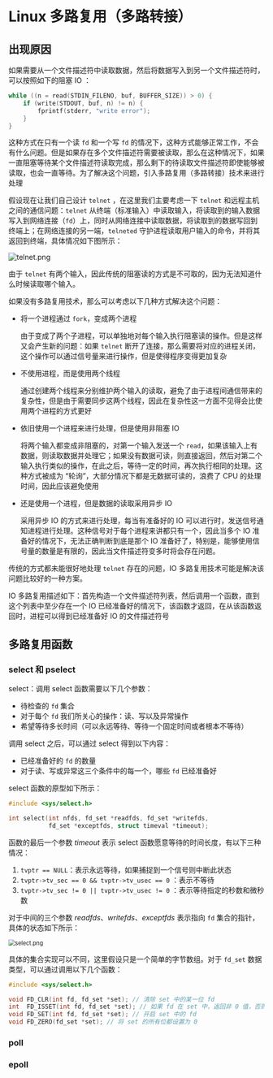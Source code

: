 # Linux 多路复用（多路转接）

## 出现原因

如果需要从一个文件描述符中读取数据，然后将数据写入到另一个文件描述符时，可以按照如下的阻塞 IO ：

```c
while ((n = read(STDIN_FILENO, buf, BUFFER_SIZE)) > 0) {
    if (write(STDOUT, buf, n) != n) {
        fprintf(stderr, "write error");
    }
}
```

这种方式在只有一个读 `fd` 和一个写 `fd` 的情况下，这种方式能够正常工作，不会有什么问题。但是如果存在多个文件描述符需要被读取，那么在这种情况下，如果一直阻塞等待某个文件描述符读取完成，那么剩下的待读取文件描述符即使能够被读取，也会一直等待。为了解决这个问题，引入多路复用（多路转接）技术来进行处理

假设现在让我们自己设计 `telnet` ，在这里我们主要考虑一下 `telnet` 和远程主机之间的通信问题：`telnet` 从终端（标准输入）中读取输入，将读取到的输入数据写入到网络连接（`fd`）上，同时从网络连接中读取数据，将读取到的数据写回到终端上；在网络连接的另一端，`telneted` 守护进程读取用户输入的命令，并将其返回到终端，具体情况如下图所示：

![telnet.png](https://s2.loli.net/2022/03/24/yB8NYRgHSkszopm.png)

由于 `telnet` 有两个输入，因此传统的阻塞读的方式是不可取的，因为无法知道什么时候读取哪个输入。

如果没有多路复用技术，那么可以考虑以下几种方式解决这个问题：

- 将一个进程通过 `fork`，变成两个进程

    由于变成了两个子进程，可以单独地对每个输入执行阻塞读的操作。但是这样又会产生新的问题：如果 `telnet` 断开了连接，那么需要将对应的进程关闭，这个操作可以通过信号量来进行操作，但是使得程序变得更加复杂

- 不使用进程，而是使用两个线程

    通过创建两个线程来分别维护两个输入的读取，避免了由于进程间通信带来的复杂性，但是由于需要同步这两个线程，因此在复杂性这一方面不见得会比使用两个进程的方式更好

- 依旧使用一个进程来进行处理，但是使用非阻塞 IO

    将两个输入都变成非阻塞的，对第一个输入发送一个 `read`，如果该输入上有数据，则读取数据并处理它；如果没有数据可读，则直接返回，然后对第二个输入执行类似的操作，在此之后，等待一定的时间，再次执行相同的处理。这种方式被成为 “轮询”，大部分情况下都是无数据可读的，浪费了 CPU 的处理时间，因此应该避免使用

- 还是使用一个进程，但是数据的读取采用异步 IO

    采用异步 IO 的方式来进行处理，每当有准备好的 IO 可以进行时，发送信号通知进程进行处理。这种信号对于每个进程来讲都只有一个，因此当多个 IO 准备好的情况下，无法正确判断到底是那个 IO 准备好了，特别是，能够使用信号量的数量是有限的，因此当文件描述符变多时将会存在问题。

传统的方式都未能很好地处理 `telnet` 存在的问题，IO 多路复用技术可能是解决该问题比较好的一种方案。

IO 多路复用描述如下：首先构造一个文件描述符列表，然后调用一个函数，直到这个列表中至少存在一个 IO 已经准备好的情况下，该函数才返回，在从该函数返回时，进程可以得到已经准备好 IO 的文件描述符号

## 多路复用函数

### select 和 pselect

select：调用 select 函数需要以下几个参数：

- 待检查的 `fd` 集合
- 对于每个 `fd` 我们所关心的操作：读、写以及异常操作
- 希望等待多长时间（可以永远等待、等待一个固定时间或者根本不等待）

调用 select 之后，可以通过 select 得到以下内容：

- 已经准备好的 `fd` 的数量
- 对于读、写或异常这三个条件中的每一个，哪些 `fd` 已经准备好

select 函数的原型如下所示：

```c
#include <sys/select.h>

int select(int nfds, fd_set *readfds, fd_set *writefds,
           fd_set *exceptfds, struct timeval *timeout);
```

函数的最后一个参数  $timeout$ 表示 select 函数愿意等待的时间长度，有以下三种情况：

1. `tvptr == NULL`：表示永远等待，如果捕捉到一个信号则中断此状态
2. `tvptr->tv_sec == 0 && tvptr->tv_usec == 0` ：表示不等待
3. `tvptr->tv_sec != 0 || tvptr->tv_usec != 0` ：表示等待指定的秒数和微秒数

对于中间的三个参数 $readfds$、$writefds$、$exceptfds$ 表示指向 `fd` 集合的指针，具体的状态如下所示：

<img src="https://s2.loli.net/2022/03/24/w8GNBtSRnhCmkDq.png" alt="select.png" style="zoom:80%;" />

具体的集合实现可以不同，这里假设只是一个简单的字节数组。对于 `fd_set` 数据类型，可以通过调用以下几个函数：

```c
#include <sys/select.h>

void FD_CLR(int fd, fd_set *set); // 清除 set 中的某一位 fd
int  FD_ISSET(int fd, fd_set *set); // 如果 fd 在 set 中，返回非 0 值，否则返回 0 值
void FD_SET(int fd, fd_set *set); // 开启 set 中的 fd
void FD_ZERO(fd_set *set); // 将 set 的所有位都设置为 0
```

### poll

### epoll